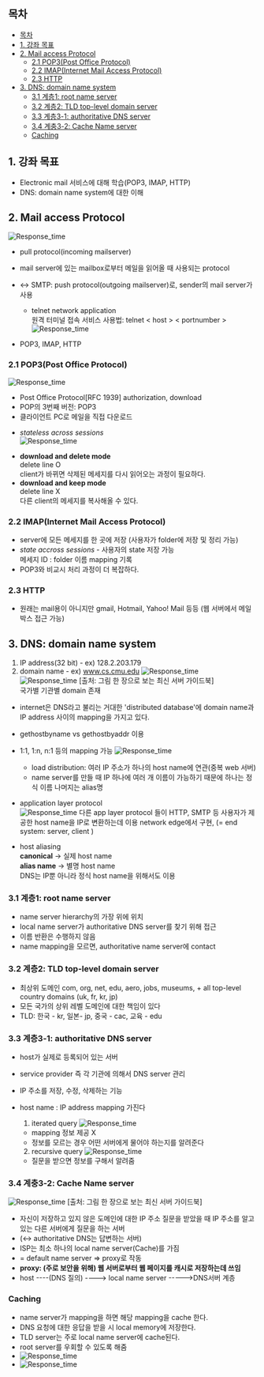 ## 목차

- [목차](#목차)
- [1. 강좌 목표](#1-강좌-목표)
- [2. Mail access Protocol](#2-mail-access-protocol)
  - [2.1 POP3(Post Office Protocol)](#21-pop3post-office-protocol)
  - [2.2 IMAP(Internet Mail Access Protocol)](#22-imapinternet-mail-access-protocol)
  - [2.3 HTTP](#23-http)
- [3. DNS: domain name system](#3-dns-domain-name-system)
  - [3.1 계층1: root name server](#31-계층1-root-name-server)
  - [3.2 계층2: TLD top-level domain server](#32-계층2-tld-top-level-domain-server)
  - [3.3 계층3-1: authoritative DNS server](#33-계층3-1-authoritative-dns-server)
  - [3.4 계충3-2: Cache Name server](#34-계충3-2-cache-name-server)
  - [Caching](#caching)

## 1. 강좌 목표
- Electronic mail 서비스에 대해 학습(POP3, IMAP, HTTP)
- DNS: domain name system에 대한 이해
  
## 2. Mail access Protocol  
   ![Response_time](../images/4-1-4.png)
- pull protocol(incoming mailserver)
- mail server에 있는 mailbox로부터 메일을 읽어올 때 사용되는 protocol 
- <-> SMTP: push protocol(outgoing mailserver)로, sender의 mail server가 사용 
   * telnet network application    
     원격 터미널 접속 서비스
    사용법: telnet < host > < portnumber >
   ![Response_time](../images/5-2-0.png)

- POP3, IMAP, HTTP 


### 2.1 POP3(Post Office Protocol)  
   ![Response_time](../images/5-2-1.png)
- Post Office Protocol[RFC 1939] authorization, download 
- POP의 3번째 버전: POP3  
- 클라이언트 PC로 메일을 직접 다운로드  
        
*   *stateless across sessions*     
  ![Response_time](../images/5-2-2.png)
- **download and delete mode**    
  delete line O     
  client가 바뀌면 삭제된 메세지를 다시 읽어오는 과정이 필요하다.
- **download and keep mode**    
  delete line X          
  다른 client의 메세지를 복사해올 수 있다.
  

### 2.2 IMAP(Internet Mail Access Protocol)
- server에 모든 메세지를 한 곳에 저장 (사용자가 folder에 저장 및 정리 가능)
- *state accross sessions* - 사용자의 state 저장 가능    
  메세지 ID : folder 이름 mapping 기록
- POP3와 비교시 처리 과정이 더 복잡하다. 

### 2.3 HTTP
- 원래는 mail용이 아니지만 gmail, Hotmail, Yahoo! Mail 등등 (웹 서버에서 메일박스 접근 가능)     


## 3. DNS: domain name system 
  1) IP address(32 bit) - ex) 128.2.203.179
  2) domain name - ex) www.cs.cmu.edu
    ![Response_time](../images/5-2-3.png)
    ![Response_time](../images/5-2-4.png)
    [출처: 그림 한 장으로 보는 최신 서버 가이드북]    
    국가별 기관별 domain 존재

- internet은 DNS라고 불리는 거대한 'distributed database'에 domain name과 IP address 사이의 mapping을 가지고 있다. 
- gethostbyname vs gethostbyaddr 이용
- 1:1, 1:n, n:1 등의 mapping 가능
    ![Response_time](../images/5-2-5.png)
    * load distribution: 여러 IP 주소가 하나의 host name에 연관(중복 web 서버)
    * name server를 만들 때 IP 하나에 여러 개 이름이 가능하기 때문에 하나는 정식 이름 나머지는 alias명

- application layer protocol     
  ![Response_time](../images/5-2-11.png)
   다른 app layer protocol 들이 HTTP, SMTP 등 사용자가 제공한 host name을 IP로 변환하는데 이용 
   network edge에서 구현, (= end system: server, client )

- host aliasing       
  **canonical** -> 실제 host name  
  **alias name** -> 별명 host name    
  DNS는 IP뿐 아니라 정식 host name을 위해서도 이용    
 


### 3.1 계층1: root name server
- name server hierarchy의 가장 위에 위치
- local name server가 authoritative DNS server를 찾기 위해 접근
- 이름 반환은 수행하지 않음 
- name mapping을 모르면, authoritative name server에 contact 
  
### 3.2 계층2: TLD top-level domain server
- 최상위 도메인 com, org, net, edu, aero, jobs, museums, + all top-level country domains (uk, fr, kr, jp)
- 모든 국가의 상위 레벨 도메인에 대한 책임이 있다
- TLD: 한국 - kr, 일본- jp, 중국 - cac, 교육 - edu

### 3.3 계층3-1: authoritative DNS server
- host가 실제로 등록되어 있는 서버 
- service provider 즉 각 기관에 의해서 DNS server 관리
- IP 주소를 저장, 수정, 삭제하는 기능
- host name : IP address mapping 가진다 
  1) iterated query 
    ![Response_time](../images/5-2-12.png)
    * mapping 정보 제공 X 
    * 정보를 모르는 경우 어떤 서버에게 물어야 하는지를 알려준다

  2) recursive query 
    ![Response_time](../images/5-2-13.png)
    * 질문을 받으면 정보를 구해서 알려줌 

### 3.4 계충3-2: Cache Name server
   ![Response_time](../images/5-2-8.png)
    [출처: 그림 한 장으로 보는 최신 서버 가이드북]    
- 자신이 저장하고 있지 않은 도메인에 대한 IP 주소 질문을 받았을 때 IP 주소를 알고 있는 다른 서버에게 질문을 하는 서버 
- (<-> authoritative DNS는 답변하는 서버)   
- ISP는 최소 하나의 local name server(Cache)를 가짐 
- = default name server => proxy로 작동
- **proxy: (주로 보안을 위해) 웹 서버로부터 웹 페이지를 캐시로 저장하는데 쓰임**
- host ----(DNS 질의) ----> local name server ----->DNS서버 계층


### Caching
- name server가 mapping을 하면 해당 mapping을 cache 한다.
- DNS 요청에 대한 응답을 받을 시 local memory에 저장한다. 
- TLD server는 주로 local name server에 cache된다. 
- root server를 우회할 수 있도록 해줌
- ![Response_time](../images/5-2-6.png)
- ![Response_time](../images/5-2-7.png)

